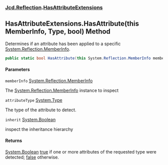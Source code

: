 ### [Jcd.Reflection](Jcd.Reflection.md 'Jcd.Reflection').[HasAttributeExtensions](HasAttributeExtensions.md 'Jcd.Reflection.HasAttributeExtensions')

## HasAttributeExtensions.HasAttribute(this MemberInfo, Type, bool) Method

Determines if an attribute has been applied to a
specific [System.Reflection.MemberInfo](https://docs.microsoft.com/en-us/dotnet/api/System.Reflection.MemberInfo 'System.Reflection.MemberInfo').

```csharp
public static bool HasAttribute(this System.Reflection.MemberInfo memberInfo, System.Type attributeType, bool inherit=false);
```

#### Parameters

<a name='Jcd.Reflection.HasAttributeExtensions.HasAttribute(thisSystem.Reflection.MemberInfo,System.Type,bool).memberInfo'></a>

`memberInfo` [System.Reflection.MemberInfo](https://docs.microsoft.com/en-us/dotnet/api/System.Reflection.MemberInfo 'System.Reflection.MemberInfo')

The [System.Reflection.MemberInfo](https://docs.microsoft.com/en-us/dotnet/api/System.Reflection.MemberInfo 'System.Reflection.MemberInfo')
instance to inspect

<a name='Jcd.Reflection.HasAttributeExtensions.HasAttribute(thisSystem.Reflection.MemberInfo,System.Type,bool).attributeType'></a>

`attributeType` [System.Type](https://docs.microsoft.com/en-us/dotnet/api/System.Type 'System.Type')

The type of the attribute to detect.

<a name='Jcd.Reflection.HasAttributeExtensions.HasAttribute(thisSystem.Reflection.MemberInfo,System.Type,bool).inherit'></a>

`inherit` [System.Boolean](https://docs.microsoft.com/en-us/dotnet/api/System.Boolean 'System.Boolean')

inspect the inheritance hierarchy

#### Returns

[System.Boolean](https://docs.microsoft.com/en-us/dotnet/api/System.Boolean 'System.Boolean')
[true](https://docs.microsoft.com/en-us/dotnet/csharp/language-reference/builtin-types/bool 'https://docs.microsoft.com/en-us/dotnet/csharp/language-reference/builtin-types/bool')
if one or more attributes of the requested type were detected;
[false](https://docs.microsoft.com/en-us/dotnet/csharp/language-reference/builtin-types/bool 'https://docs.microsoft.com/en-us/dotnet/csharp/language-reference/builtin-types/bool')
otherwise.